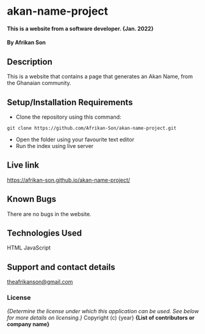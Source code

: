 # akan-name-project
#### This is a website from a software developer. {Jan. 2022}
#### By **Afrikan Son**
## Description
This is a website that contains a page that generates an Akan Name, from the Ghanaian community.
## Setup/Installation Requirements
* Clone the repository using this command:
```
git clone https://github.com/Afrikan-Son/akan-name-project.git
```
* Open  the folder using your favourite text editor
* Run the index using live server

## Live link
https://afrikan-son.github.io/akan-name-project/

## Known Bugs
There are no bugs in the website.
## Technologies Used
 HTML
 JavaScript
## Support and contact details
theafrikanson@gmail.com
### License
*{Determine the license under which this application can be used.  See below for more details on licensing.}*
Copyright (c) {year} **{List of contributors or company name}**